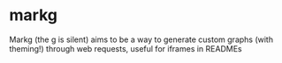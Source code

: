 # markg
Markg (the g is silent) aims to be a way to generate custom graphs (with theming!) through web requests, useful for iframes in READMEs

